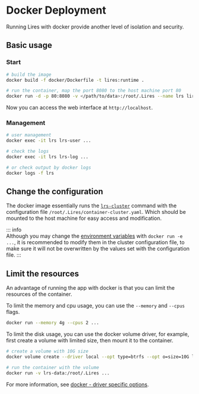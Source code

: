 
# Docker Deployment
Running Lires with docker provide another level of isolation and security.  

## Basic usage

### Start
```sh
# build the image
docker build -f docker/Dockerfile -t lires:runtime .

# run the container, map the port 8080 to the host machine port 80
docker run -d -p 80:8080 -v </path/to/data>:/root/.Lires --name lrs lires:runtime
```
Now you can access the web interface at `http://localhost`.

### Management
```sh
# user management
docker exec -it lrs lrs-user ...

# check the logs
docker exec -it lrs lrs-log ...

# or check output by docker logs
docker logs -f lrs
```

## Change the configuration
The docker image essentially runs the [`lrs-cluster`](./gettingStarted.md#cluster-startup) command with the configuration file `/root/.Lires/container-cluster.yaml`. 
Which should be mounted to the host machine for easy access and modification.

::: info  
Although you may change the [environment variables](./enviromentVariables.md) with `docker run -e ...`, 
it is recommended to modify them in the cluster configuration file, 
to make sure it will not be overwritten by the values set with the configuration file.
:::  

## Limit the resources
An advantage of running the app with docker is that you can limit the resources of the container.

To limit the memory and cpu usage, you can use the `--memory` and `--cpus` flags.
```sh
docker run --memory 4g --cpus 2 ...
```

To limit the disk usage, you can use the docker volume driver, 
for example, first create a volume with limited size, 
then mount it to the container.
```sh
# create a volume with 10G size
docker volume create --driver local --opt type=btrfs --opt o=size=10G lrs-data

# run the container with the volume
docker run -v lrs-data:/root/.Lires ...
```
For more information, see [docker - driver specific options](https://docs.docker.com/reference/cli/docker/volume/create/#driver-specific-options).


